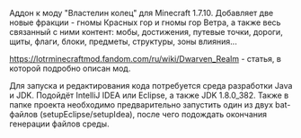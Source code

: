 Аддон к моду "Властелин колец" для Minecraft 1.7.10. Добавляет две новые фракции - гномы Красных гор и гномы гор Ветра, а также весь связанный с ними контент: мобы, достижения, путевые точки, дороги, щиты, флаги, блоки, предметы, структуры, зоны влияния...

https://lotrminecraftmod.fandom.com/ru/wiki/Dwarven_Realm - статья, в которой подробно описан мод.

Для запуска и редактирования кода потребуется среда разработки Java и JDK. Подойдёт IntelliJ IDEA или Eclipse, а также JDK 1.8.0_382. Также в папке проекта необходимо предварительно запустить один из двух bat-файлов (setupEclipse/setupIdea), после чего подождать окончания генерации файлов среды.
